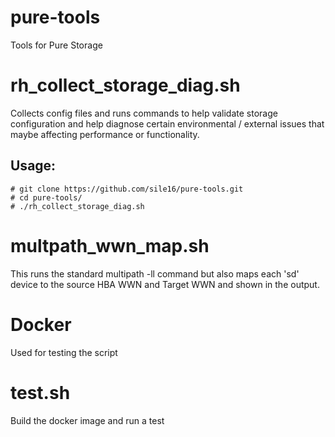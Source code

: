 # pure-tools
Tools for Pure Storage

# rh_collect_storage_diag.sh
Collects config files and runs commands to help validate storage configuration and help diagnose certain environmental / external issues that maybe affecting performance or functionality.


## Usage:
``` 
# git clone https://github.com/sile16/pure-tools.git
# cd pure-tools/
# ./rh_collect_storage_diag.sh
```

# multpath_wwn_map.sh
This runs the standard multipath -ll command but also maps each 'sd' device to the source HBA WWN and Target WWN and shown in the output.

# Docker
Used for testing the script

# test.sh
Build the docker image and run a test
